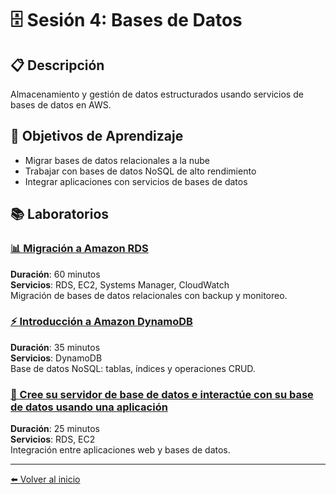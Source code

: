 # 🗄️ Sesión 4: Bases de Datos

## 📋 Descripción
Almacenamiento y gestión de datos estructurados usando servicios de bases de datos en AWS.

## 🎯 Objetivos de Aprendizaje
- Migrar bases de datos relacionales a la nube
- Trabajar con bases de datos NoSQL de alto rendimiento
- Integrar aplicaciones con servicios de bases de datos

## 📚 Laboratorios

### [📊 Migración a Amazon RDS](./migracion-a-amazon-rds/)
**Duración**: 60 minutos  
**Servicios**: RDS, EC2, Systems Manager, CloudWatch  
Migración de bases de datos relacionales con backup y monitoreo.

### [⚡ Introducción a Amazon DynamoDB](./introduccion-a-amazon-dynamodb/)
**Duración**: 35 minutos  
**Servicios**: DynamoDB  
Base de datos NoSQL: tablas, índices y operaciones CRUD.

### [🔗 Cree su servidor de base de datos e interactúe con su base de datos usando una aplicación](./cree-su-servidor-de-base-de-datos-e-interactue-con-su-base-de-datos-usando-una-aplicacion/)
**Duración**: 25 minutos  
**Servicios**: RDS, EC2  
Integración entre aplicaciones web y bases de datos.

---

[⬅️ Volver al inicio](../README.md)
